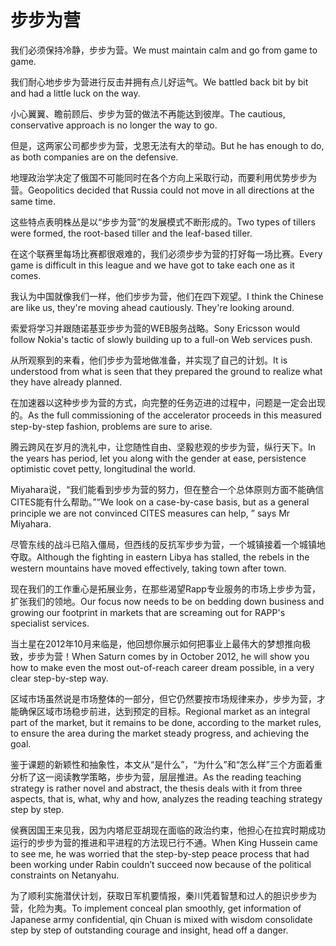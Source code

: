 # 步步为营

<p><span class="chinese">我们必须保持冷静，步步为营。</span><span class="english">We must maintain calm and go from game to game.</span></p>

<p><span class="chinese">我们耐心地步步为营进行反击并拥有点儿好运气。</span><span class="english">We battled back bit by bit and had a little luck on the way.</span></p>

<p><span class="chinese">小心翼翼、瞻前顾后、步步为营的做法不再能达到彼岸。</span><span class="english">The cautious, conservative approach is no longer the way to go.</span></p>

<p><span class="chinese">但是，这两家公司都步步为营，戈恩无法有大的举动。</span><span class="english">But he has enough to do, as both companies are on the defensive.</span></p>

<p><span class="chinese">地理政治学决定了俄国不可能同时在各个方向上采取行动，而要利用优势步步为营。</span><span class="english">Geopolitics decided that Russia could not move in all directions at the same time.</span></p>

<p><span class="chinese">这些特点表明株丛是以“步步为营”的发展模式不断形成的。</span><span class="english">Two types of tillers were formed, the root-based tiller and the leaf-based tiller.</span></p>

<p><span class="chinese">在这个联赛里每场比赛都很艰难的，我们必须步步为营的打好每一场比赛。</span><span class="english">Every game is difficult in this league and we have got to take each one as it comes.</span></p>

<p><span class="chinese">我认为中国就像我们一样，他们步步为营，他们在四下观望。</span><span class="english">I think the Chinese are like us, they're moving ahead cautiously. They're looking around.</span></p>

<p><span class="chinese">索爱将学习并跟随诺基亚步步为营的WEB服务战略。</span><span class="english">Sony Ericsson would follow Nokia's tactic of slowly building up to a full-on Web services push.</span></p>

<p><span class="chinese">从所观察到的来看，他们步步为营地做准备，并实现了自己的计划。</span><span class="english">It is understood from what is seen that they prepared the ground to realize what they have already planned.</span></p>

<p><span class="chinese">在加速器以这种步步为营的方式，向完整的任务迈进的过程中，问题是一定会出现的。</span><span class="english">As the full commissioning of the accelerator proceeds in this measured step-by-step fashion, problems are sure to arise.</span></p>

<p><span class="chinese">腾云跨风在岁月的洗礼中，让您随性自由、坚毅悲观的步步为营，纵行天下。</span><span class="english">In the years has period, let you along with the gender at ease, persistence optimistic covet petty, longitudinal the world.</span></p>

<p><span class="chinese">Miyahara说，“我们能看到步步为营的努力，但在整合一个总体原则方面不能确信CITES能有什么帮助。”</span><span class="english">“We look on a case-by-case basis, but as a general principle we are not convinced CITES measures can help, ” says Mr Miyahara.</span></p>

<p><span class="chinese">尽管东线的战斗已陷入僵局，但西线的反抗军步步为营，一个城镇接着一个城镇地夺取。</span><span class="english">Although the fighting in eastern Libya has stalled, the rebels in the western mountains have moved effectively, taking town after town.</span></p>

<p><span class="chinese">现在我们的工作重心是拓展业务，在那些渴望Rapp专业服务的市场上步步为营，扩张我们的领地。</span><span class="english">Our focus now needs to be on bedding down business and growing our footprint in markets that are screaming out for RAPP's specialist services.</span></p>

<p><span class="chinese">当土星在2012年10月来临是，他回想你展示如何把事业上最伟大的梦想推向极致，步步为营！</span><span class="english">When Saturn comes by in October 2012, he will show you how to make even the most out-of-reach career dream possible, in a very clear step-by-step way.</span></p>

<p><span class="chinese">区域市场虽然说是市场整体的一部分，但它仍然要按市场规律来办，步步为营，才能确保区域市场稳步前进，达到预定的目标。</span><span class="english">Regional market as an integral part of the market, but it remains to be done, according to the market rules, to ensure the area during the market steady progress, and achieving the goal.</span></p>

<p><span class="chinese">鉴于课题的新颖性和抽象性，本文从“是什么”，“为什么”和“怎么样”三个方面着重分析了这一阅读教学策略，步步为营，层层推进。</span><span class="english">As the reading teaching strategy is rather novel and abstract, the thesis deals with it from three aspects, that is, what, why and how, analyzes the reading teaching strategy step by step.</span></p>

<p><span class="chinese">侯赛因国王来见我，因为内塔尼亚胡现在面临的政治约束，他担心在拉宾时期成功运行的步步为营的推进和平进程的方法现已行不通。</span><span class="english">When King Hussein came to see me, he was worried that the step-by-step peace process that had been working under Rabin couldn’t succeed now because of the political constraints on Netanyahu.</span></p>

<p><span class="chinese">为了顺利实施潜伏计划，获取日军机要情报，秦川凭着智慧和过人的胆识步步为营，化险为夷。</span><span class="english">To implement conceal plan smoothly, get information of Japanese army confidential, qin Chuan is mixed with wisdom consolidate step by step of outstanding courage and insight, head off a danger.</span></p>

